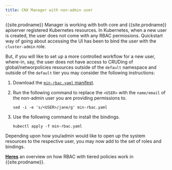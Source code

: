 ```yaml
---
title: CNX Manager with non-admin user
---
```


{{site.prodname}} Manager is working with both core and {{site.prodname}} apiserver registered Kubernetes resources. In Kubernetes, when a new user is created, the user does not come with any RBAC permissions. Quickstart way of going about accessing the UI has been to bind the user with the `cluster-admin` role.

But, if you will like to set up a more controlled workflow for a new user, where-in, say, the user does not have access to CRUDing of global/networpolicies resources outside of the `default` namespace and outside of the `default` tier you may consider the following instructions:

1. Download the [`min-rbac.yaml` manifest]({{site.baseurl}}/{{page.version}}/getting-started/kubernetes/installation/hosted/essentials/demo-manifests/min-rbac.yaml). 

1. Run the following command to replace the `<USER>` with the `name/email` of the non-admin user you are providing permissions to. 
   ```
   sed -i -e 's/<USER>/jane/g' min-rbac.yaml
   ```

1. Use the following command to install the bindings.
   ```
   kubectl apply -f min-rbac.yaml
   ```

Depending upon how you/admin would like to open up the system resources to the respective user, you may now add to the set of roles and bindings.

**[Heres]({{site.baseurl}}/{{page.version}}/reference/essentials/rbac-tiered-policies)** an overview on how RBAC with tiered policies work in {{site.prodname}}.